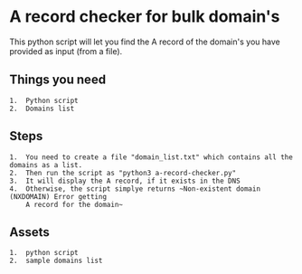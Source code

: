 # A record checker for bulk domain's

This python script will let you find the A record of the domain's you have provided as input (from a file).

## Things you need

    1.  Python script
    2.  Domains list

## Steps

    1.  You need to create a file "domain_list.txt" which contains all the domains as a list.
    2.  Then run the script as "python3 a-record-checker.py"
    3.  It will display the A record, if it exists in the DNS
    4.  Otherwise, the script simplye returns ~Non-existent domain (NXDOMAIN) Error getting 
        A record for the domain~

## Assets

    1.  python script
    2.  sample domains list